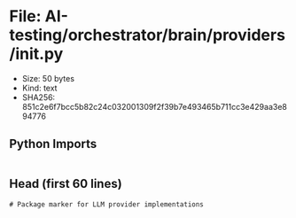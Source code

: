 # File: AI-testing/orchestrator/brain/providers/__init__.py

- Size: 50 bytes
- Kind: text
- SHA256: 851c2e6f7bcc5b82c24c032001309f2f39b7e493465b711cc3e429aa3e894776

## Python Imports

```

```

## Head (first 60 lines)

```
# Package marker for LLM provider implementations
```

